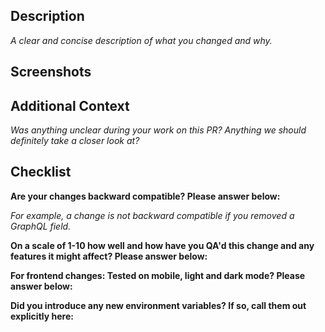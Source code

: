 ## Description

_A clear and concise description of what you changed and why._

## Screenshots

## Additional Context

_Was anything unclear during your work on this PR? Anything we should definitely take a closer look at?_

## Checklist

**Are your changes backward compatible? Please answer below:**

_For example, a change is not backward compatible if you removed a GraphQL field._

**On a scale of 1-10 how well and how have you QA'd this change and any features it might affect? Please answer below:**


**For frontend changes: Tested on mobile, light and dark mode? Please answer below:**


**Did you introduce any new environment variables? If so, call them out explicitly here:**
